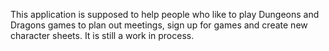 This application is supposed to help people who like to play Dungeons and Dragons games to plan out meetings, sign up for games and create new character sheets. It is still a work in process. 